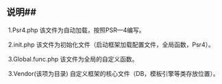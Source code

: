 ## 说明##

​	1.Psr4.php		该文件为自动加载，按照PSR—4编写。

​	2.init.php		该文件为初始化文件（启动框架加载配置文件，全局函数，Psr4）。

​	3.Global.func.php		该文件为全局的自定义函数。

​	3.Vendor(该项为目录) 		自定义框架的核心文件（DB，模板引擎等类存放位置）。